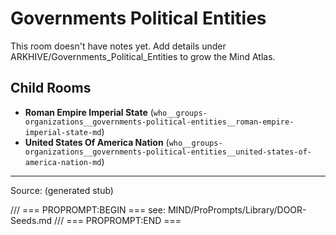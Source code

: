 # Governments Political Entities

This room doesn't have notes yet. Add details under ARKHIVE/Governments_Political_Entities to grow the Mind Atlas.

## Child Rooms
- **Roman Empire Imperial State** (`who__groups-organizations__governments-political-entities__roman-empire-imperial-state-md`)
- **United States Of America Nation** (`who__groups-organizations__governments-political-entities__united-states-of-america-nation-md`)

---
Source: (generated stub)

/// === PROPROMPT:BEGIN ===
see: MIND/ProPrompts/Library/DOOR-Seeds.md
/// === PROPROMPT:END ===
